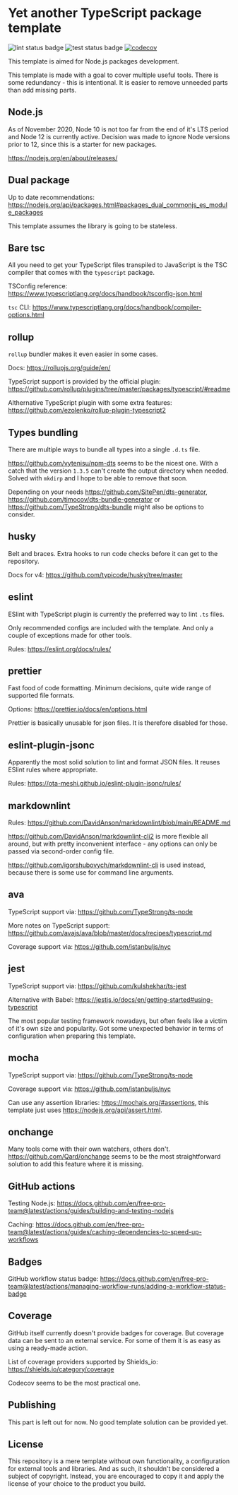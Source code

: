 # Yet another TypeScript package template

![lint status badge](https://github.com/mxxii/yet-another-typescript-package-template/workflows/lint/badge.svg) ![test status badge](https://github.com/mxxii/yet-another-typescript-package-template/workflows/test/badge.svg) [![codecov](https://codecov.io/gh/mxxii/yet-another-typescript-package-template/branch/main/graph/badge.svg?token=OQQ500N8HC)](https://codecov.io/gh/mxxii/yet-another-typescript-package-template)

This template is aimed for Node.js packages development.

This template is made with a goal to cover multiple useful tools. There is some redundancy - this is intentional. It is easier to remove unneeded parts than add missing parts.

## Node.js

As of November 2020, Node 10 is not too far from the end of it's LTS period and Node 12 is currently active. Decision was made to ignore Node versions prior to 12, since this is a starter for new packages.

<https://nodejs.org/en/about/releases/>

## Dual package

Up to date recommendations: <https://nodejs.org/api/packages.html#packages_dual_commonjs_es_module_packages>

This template assumes the library is going to be stateless.

## Bare tsc

All you need to get your TypeScript files transpiled to JavaScript is the TSC compiler that comes with the `typescript` package.

TSConfig reference: <https://www.typescriptlang.org/docs/handbook/tsconfig-json.html>

`tsc` CLI: <https://www.typescriptlang.org/docs/handbook/compiler-options.html>

## rollup

`rollup` bundler makes it even easier in some cases.

Docs: <https://rollupjs.org/guide/en/>

TypeScript support is provided by the official plugin: <https://github.com/rollup/plugins/tree/master/packages/typescript/#readme>

Althernative TypeScript plugin with some extra features: <https://github.com/ezolenko/rollup-plugin-typescript2>

## Types bundling

There are multiple ways to bundle all types into a single `.d.ts` file.

<https://github.com/vytenisu/npm-dts> seems to be the nicest one. With a catch that the version `1.3.5` can't create the output directory when needed. Solved with `mkdirp` and I hope to be able to remove that soon.

Depending on your needs <https://github.com/SitePen/dts-generator>, <https://github.com/timocov/dts-bundle-generator> or <https://github.com/TypeStrong/dts-bundle> might also be options to consider.

## husky

Belt and braces. Extra hooks to run code checks before it can get to the repository.

Docs for v4: <https://github.com/typicode/husky/tree/master>

## eslint

ESlint with TypeScript plugin is currently the preferred way to lint `.ts` files.

Only recommended configs are included with the template. And only a couple of exceptions made for other tools.

Rules: <https://eslint.org/docs/rules/>

## prettier

Fast food of code formatting. Minimum decisions, quite wide range of supported file formats.

Options: <https://prettier.io/docs/en/options.html>

Prettier is basically unusable for json files. It is therefore disabled for those.

## eslint-plugin-jsonc

Apparently the most solid solution to lint and format JSON files. It reuses ESlint rules where appropriate.

Rules: <https://ota-meshi.github.io/eslint-plugin-jsonc/rules/>

## markdownlint

Rules: <https://github.com/DavidAnson/markdownlint/blob/main/README.md>

<https://github.com/DavidAnson/markdownlint-cli2> is more flexible all around, but with pretty inconvenient interface - any options can only be passed via second-order config file.

<https://github.com/igorshubovych/markdownlint-cli> is used instead, because there is some use for command line arguments.

## ava

TypeScript support via: <https://github.com/TypeStrong/ts-node>

More notes on TypeScript support: <https://github.com/avajs/ava/blob/master/docs/recipes/typescript.md>

Coverage support via: <https://github.com/istanbuljs/nyc>

## jest

TypeScript support via: <https://github.com/kulshekhar/ts-jest>

Alternative with Babel: <https://jestjs.io/docs/en/getting-started#using-typescript>

The most popular testing framework nowadays, but often feels like a victim of it's own size and popularity. Got some unexpected behavior in terms of configuration when preparing this template.

## mocha

TypeScript support via: <https://github.com/TypeStrong/ts-node>

Coverage support via: <https://github.com/istanbuljs/nyc>

Can use any assertion libraries: <https://mochajs.org/#assertions>, this template just uses <https://nodejs.org/api/assert.html>.

## onchange

Many tools come with their own watchers, others don't. <https://github.com/Qard/onchange> seems to be the most straightforward solution to add this feature where it is missing.

## GitHub actions

Testing Node.js: <https://docs.github.com/en/free-pro-team@latest/actions/guides/building-and-testing-nodejs>

Caching: <https://docs.github.com/en/free-pro-team@latest/actions/guides/caching-dependencies-to-speed-up-workflows>

## Badges

GitHub workflow status badge: <https://docs.github.com/en/free-pro-team@latest/actions/managing-workflow-runs/adding-a-workflow-status-badge>

## Coverage

GitHub itself currently doesn't provide badges for coverage. But coverage data can be sent to an external service. For some of them it is as easy as using a ready-made action.

List of coverage providers supported by Shields_io: <https://shields.io/category/coverage>

Codecov seems to be the most practical one.

## Publishing

This part is left out for now. No good template solution can be provided yet.

## License

This repository is a mere template without own functionality, a configuration for external tools and libraries. And as such, it shouldn't be considered a subject of copyright. Instead, you are encouraged to copy it and apply the license of your choice to the product you build.
